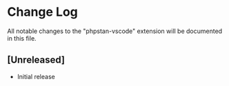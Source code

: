 # Change Log

All notable changes to the "phpstan-vscode" extension will be documented in this file.

## [Unreleased]

- Initial release